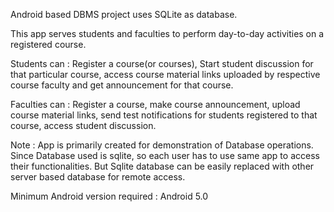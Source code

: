 Android based DBMS project uses SQLite as database.

This app serves students and faculties to perform day-to-day activities on a registered course.

Students can : Register a course(or courses), Start student discussion for that particular course, access course material links uploaded by respective course faculty and
get announcement for that course.

Faculties can : Register a course, make course announcement, upload course material links, send test notifications for students registered to that course, access student
discussion.

Note : App is primarily created for demonstration of Database operations. Since Database used is sqlite, so each user has to use same app to access their functionalities. But Sqlite database can be easily replaced with other server based database for remote access.

Minimum Android version required : Android 5.0

